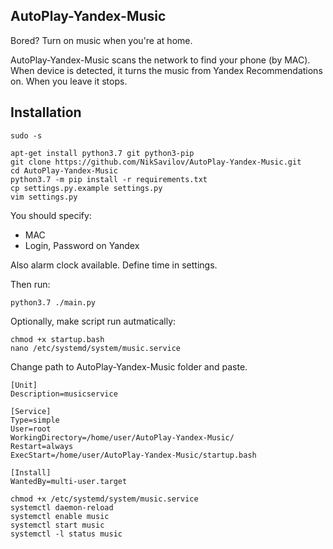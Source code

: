 ## AutoPlay-Yandex-Music

Bored? Turn on music when you're at home.  

AutoPlay-Yandex-Music scans the network to find your phone (by MAC).
When device is detected, it turns the music from Yandex Recommendations on. When you leave it stops.

## Installation

```
sudo -s
```

```
apt-get install python3.7 git python3-pip
git clone https://github.com/NikSavilov/AutoPlay-Yandex-Music.git
cd AutoPlay-Yandex-Music
python3.7 -m pip install -r requirements.txt
cp settings.py.example settings.py
vim settings.py
```

You should specify:
- MAC
- Login, Password on Yandex

Also alarm clock available. Define time in settings.

Then run:

```
python3.7 ./main.py
```

Optionally, make script run autmatically:

```
chmod +x startup.bash 
nano /etc/systemd/system/music.service
```
Change path to AutoPlay-Yandex-Music folder and paste.
```
[Unit]
Description=musicservice

[Service]
Type=simple
User=root
WorkingDirectory=/home/user/AutoPlay-Yandex-Music/
Restart=always
ExecStart=/home/user/AutoPlay-Yandex-Music/startup.bash

[Install]
WantedBy=multi-user.target
```
```
chmod +x /etc/systemd/system/music.service
systemctl daemon-reload
systemctl enable music
systemctl start music
systemctl -l status music
```
